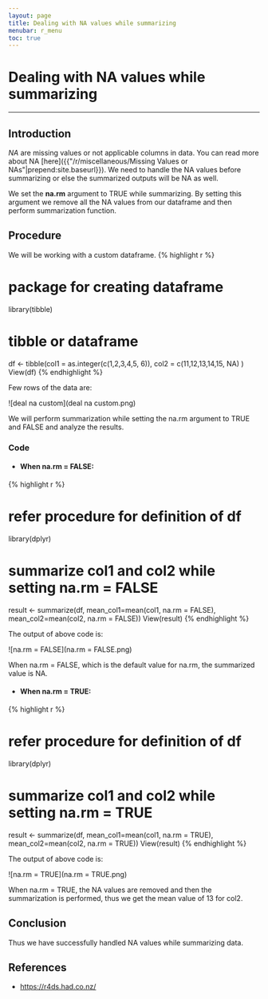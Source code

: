 ```yaml
---
layout: page
title: Dealing with NA values while summarizing
menubar: r_menu
toc: true
---
```


# Dealing with NA values while summarizing

-------------------------------------------------------------------

## Introduction	

*NA* are missing values or not applicable columns in data. You can read more about NA [here]({{"/r/miscellaneous/Missing Values or NAs"|prepend:site.baseurl}}). We need to handle the NA values before summarizing or else the summarized outputs will be NA as well. 

We set the **na.rm** argument to TRUE while summarizing. By setting this argument we remove all the NA values from our dataframe and then perform summarization function.

## Procedure

We will be working with a custom dataframe.
{% highlight r %} 
# package for creating dataframe
library(tibble) 

# tibble or dataframe 
df <- tibble(col1 = as.integer(c(1,2,3,4,5, 6)), 
             col2 = c(11,12,13,14,15, NA)
             )
View(df)
{% endhighlight %}

Few rows of the data are:

![deal na custom](deal na custom.png)

We will perform summarization while setting the na.rm argument to TRUE and FALSE and analyze the results.

### Code

- #### When na.rm = FALSE:

{% highlight r %} 
# refer procedure for definition of df
library(dplyr)

# summarize col1 and col2 while setting na.rm = FALSE
result <- summarize(df, mean_col1=mean(col1, na.rm = FALSE), mean_col2=mean(col2, na.rm = FALSE))
View(result)
{% endhighlight %}

The output of above code is:

![na.rm = FALSE](na.rm = FALSE.png)

When na.rm = FALSE, which is the default value for na.rm, the summarized value is NA.

- #### When na.rm = TRUE:

{% highlight r %} 
# refer procedure for definition of df
library(dplyr)

# summarize col1 and col2 while setting na.rm = TRUE
result <- summarize(df, mean_col1=mean(col1, na.rm = TRUE), mean_col2=mean(col2, na.rm = TRUE))
View(result)
{% endhighlight %}

The output of above code is:

![na.rm = TRUE](na.rm = TRUE.png)

When na.rm = TRUE, the NA values are removed and then the summarization is performed, thus we get the mean value of 13 for col2.

## Conclusion

Thus we have successfully handled NA values while summarizing data.

## References
- https://r4ds.had.co.nz/